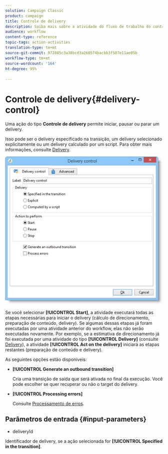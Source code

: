 ```yaml
---
solution: Campaign Classic
product: campaign
title: Controle de delivery
description: Saiba mais sobre a atividade do fluxo de trabalho do controle de Delivery
audience: workflow
content-type: reference
topic-tags: action-activities
translation-type: tm+mt
source-git-commit: 972885c3a38bcd3a260574bacbb3f507e11ae05b
workflow-type: tm+mt
source-wordcount: '164'
ht-degree: 95%

---
```



# Controle de delivery{#delivery-control}

Uma ação do tipo **Controle de delivery** permite iniciar, pausar ou parar um delivery.

Isso pode ser o delivery especificado na transição, um delivery selecionado explicitamente ou um delivery calculado por um script. Para obter mais informações, consulte [Delivery](../../workflow/using/delivery.md).

![](assets/edit_diffusion_act.png)

Se você selecionar **[!UICONTROL Start]**, a atividade executará todas as etapas necessárias para iniciar o delivery (cálculo de direcionamento, preparação de conteúdo, delivery). Se algumas dessas etapas já foram executadas por uma atividade anterior do workflow, elas não serão executadas novamente. Por exemplo, se a estimativa de direcionamento já foi executada por uma atividade do tipo **[!UICONTROL Delivery]** (consulte [Delivery](../../workflow/using/delivery.md)), a atividade **[!UICONTROL Act on the delivery]** iniciará as etapas restantes (preparação de conteúdo e delivery).

As seguintes opções estão disponíveis:

* **[!UICONTROL Generate an outbound transition]**

   Cria uma transição de saída que será ativada no final da execução. Você pode escolher se quer recuperar ou não o target do delivery.

* **[!UICONTROL Processing errors]**

   Consulte [Processamento de erros](../../workflow/using/monitoring-workflow-execution.md#processing-errors).

## Parâmetros de entrada {#input-parameters}

* deliveryId

Identificador de delivery, se a ação selecionada for **[!UICONTROL Specified in the transition]**.
